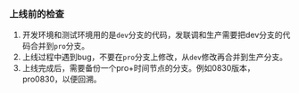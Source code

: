### 上线前的检查 

1. 开发环境和测试环境用的是`dev`分支的代码，发联调和生产需要把dev分支的代码合并到`pro`分支。
2. 上线过程中遇到bug，不要在`pro`分支上修改，从`dev`修改再合并到生产分支。
3. 上线完成后，需要备份一个pro+时间节点的分支。例如0830版本，pro0830，以便回溯。
